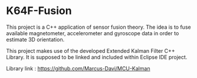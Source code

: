 # K64F-Fusion

This project is a C++ application of sensor fusion theory. The idea is to fuse available magnetometer, accelerometer and gyroscope data in order to estimate 3D orientation. 

This project makes use of the developed Extended Kalman Filter C++ Library. It is supposed to be linked and included within Eclipse IDE project.

Library link : https://github.com/Marcus-Davi/MCU-Kalman


